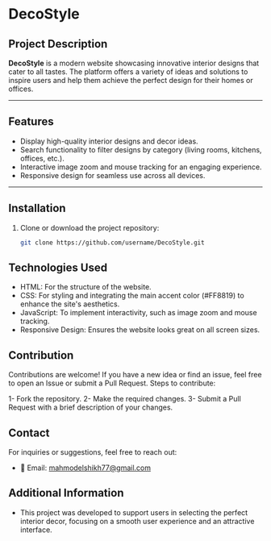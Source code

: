 # DecoStyle

## Project Description
**DecoStyle** is a modern website showcasing innovative interior designs that cater to all tastes. The platform offers a variety of ideas and solutions to inspire users and help them achieve the perfect design for their homes or offices.

---

## Features
- Display high-quality interior designs and decor ideas.
- Search functionality to filter designs by category (living rooms, kitchens, offices, etc.).
- Interactive image zoom and mouse tracking for an engaging experience.
- Responsive design for seamless use across all devices.

---

## Installation
1. Clone or download the project repository:
   ```bash
   git clone https://github.com/username/DecoStyle.git

## Technologies Used
- HTML: For the structure of the website.
- CSS: For styling and integrating the main accent color (#FF8819) to enhance the site's aesthetics.
- JavaScript: To implement interactivity, such as image zoom and mouse tracking.
- Responsive Design: Ensures the website looks great on all screen sizes.

## Contribution 
Contributions are welcome! If you have a new idea or find an issue, feel free to open an Issue or submit a Pull Request. Steps to contribute:

1- Fork the repository.
2- Make the required changes.
3- Submit a Pull Request with a brief description of your changes.

## Contact
For inquiries or suggestions, feel free to reach out:

- 📧 Email: mahmodelshikh77@gmail.com

## Additional Information
- This project was developed to support users in selecting the perfect interior decor, focusing on a smooth user experience and an attractive interface.

